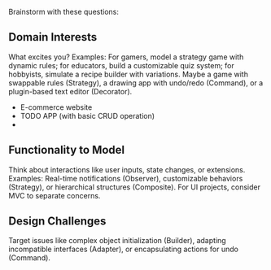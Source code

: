Brainstorm with these questions:

## Domain Interests

What excites you? Examples: For gamers, model a strategy game with dynamic rules; for educators, build a customizable quiz system; for hobbyists, simulate a recipe builder with variations. Maybe a game with swappable rules (Strategy), a drawing app with undo/redo (Command), or a plugin-based text editor (Decorator).

- E-commerce website
- TODO APP (with basic CRUD operation)
-

## Functionality to Model

Think about interactions like user inputs, state changes, or extensions. Examples: Real-time notifications (Observer), customizable behaviors (Strategy), or hierarchical structures (Composite). For UI projects, consider MVC to separate concerns.

## Design Challenges

Target issues like complex object initialization (Builder), adapting incompatible interfaces (Adapter), or encapsulating actions for undo (Command).
